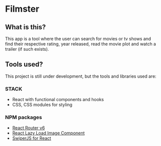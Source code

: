 # Filmster

## What is this?

This app is a tool where the user can search for movies or tv shows and find their respective rating, year released, read the movie plot and watch a trailer (if such exists).

## Tools used?

This project is still under development, but the tools and libraries used are:

### STACK

- React with functional components and hooks
- CSS, CSS modules for styling

### NPM packages

- [React Router v6](https://reactrouter.com/docs/en/v6/getting-started/overview)
- [React Lazy Load Image Component](https://www.npmjs.com/package/react-lazy-load-image-component)
- [SwiperJS for React](https://swiperjs.com/)
